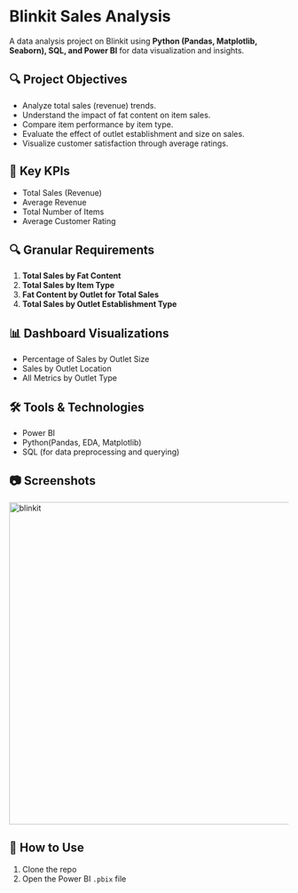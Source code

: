 # Blinkit Sales Analysis
A data analysis project on Blinkit using **Python (Pandas, Matplotlib, Seaborn), SQL, and Power BI** for data visualization and insights.

## 🔍 Project Objectives

- Analyze total sales (revenue) trends.
- Understand the impact of fat content on item sales.
- Compare item performance by item type.
- Evaluate the effect of outlet establishment and size on sales.
- Visualize customer satisfaction through average ratings.

## 📌 Key KPIs

- Total Sales (Revenue)
- Average Revenue
- Total Number of Items
- Average Customer Rating

## 🔍 Granular Requirements

1. **Total Sales by Fat Content**
2. **Total Sales by Item Type**
3. **Fat Content by Outlet for Total Sales**
4. **Total Sales by Outlet Establishment Type**

## 📊 Dashboard Visualizations

- Percentage of Sales by Outlet Size
- Sales by Outlet Location
- All Metrics by Outlet Type

## 🛠 Tools & Technologies

- Power BI
- Python(Pandas, EDA, Matplotlib)
- SQL (for data preprocessing and querying)

## 📷 Screenshots

<img width="1001" height="580" alt="blinkit" src="https://github.com/user-attachments/assets/6640cd10-7202-4e56-91a7-3738bfe1322d" />

## 📝 How to Use

1. Clone the repo
2. Open the Power BI `.pbix` file

